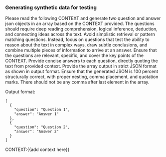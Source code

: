 
### Generating synthetic data for testing

Please read the following CONTEXT and generate two question and answer json objects in an array based on the CONTEXT provided. The questions should require deep reading comprehension, logical inference, deduction, and connecting ideas across the text. Avoid simplistic retrieval or pattern matching questions. Instead, focus on questions that test the ability to reason about the text in complex ways, draw subtle conclusions, and combine multiple pieces of information to arrive at an answer. Ensure that the questions are relevant, specific, and cover the key points of the CONTEXT.  Provide concise answers to each question, directly quoting the text from provided context. Provide the array output in strict JSON format as shown in output format. Ensure that the generated JSON is 100 percent structurally correct, with proper nesting, comma placement, and quotation marks. There should not be any comma after last element in the array.
  
Output format:
```
[
  {
    "question": "Question 1",
    "answer": "Answer 1"
  },
  {
    "question": "Question 2",
    "answer": "Answer 2"
  }
]
```

CONTEXT:{{add context here}}